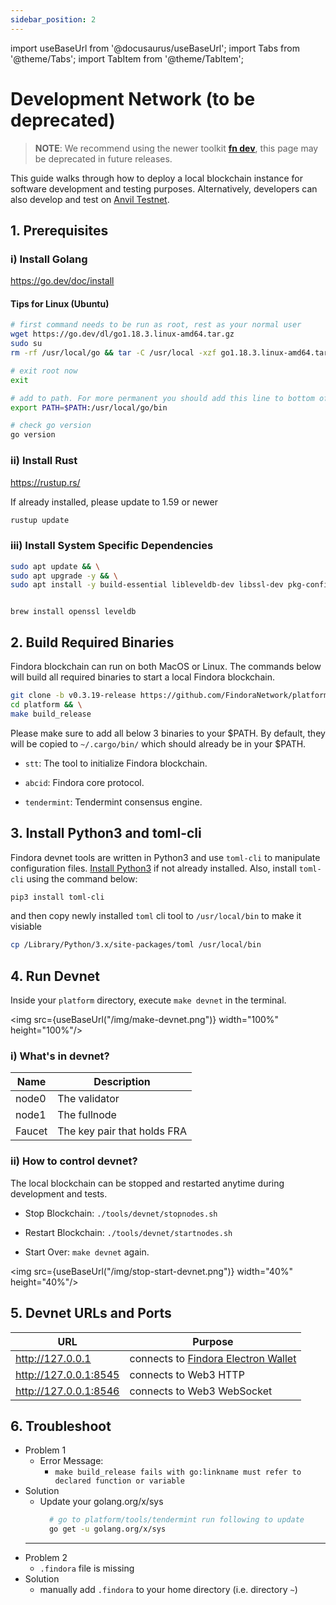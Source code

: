```yaml
---
sidebar_position: 2
---
```


import useBaseUrl from '@docusaurus/useBaseUrl';
import Tabs from '@theme/Tabs';
import TabItem from '@theme/TabItem';

# Development Network (to be deprecated)

> **NOTE**: We recommend using the newer toolkit [**fn dev**](../development_network_ng.md), this page may be deprecated in future releases.

This guide walks through how to deploy a local blockchain instance for software development and testing purposes. Alternatively, developers can also develop and test on [Anvil Testnet](../Network_Settings.mdx).

## 1. Prerequisites

### i) Install Golang
https://go.dev/doc/install

#### Tips for Linux (Ubuntu)
```bash
# first command needs to be run as root, rest as your normal user
wget https://go.dev/dl/go1.18.3.linux-amd64.tar.gz
sudo su
rm -rf /usr/local/go && tar -C /usr/local -xzf go1.18.3.linux-amd64.tar.gz

# exit root now
exit

# add to path. For more permanent you should add this line to bottom of your ~/.profile
export PATH=$PATH:/usr/local/go/bin

# check go version
go version
```

### ii) Install Rust
https://rustup.rs/

If already installed, please update to 1.59 or newer
```bash
rustup update
```


### iii) Install System Specific Dependencies

<Tabs>
  <TabItem value="Ubuntu" label="Ubuntu" default>

```bash
sudo apt update && \
sudo apt upgrade -y && \
sudo apt install -y build-essential libleveldb-dev libssl-dev pkg-config clang libclang-dev librocksdb-dev
```

  </TabItem>
  <TabItem value="Mac" label="Mac">

```

brew install openssl leveldb

```

  </TabItem>
</Tabs>


## 2. Build Required Binaries

Findora blockchain can run on both MacOS or Linux. The commands below will build all required binaries to start a local Findora blockchain. 

```bash
git clone -b v0.3.19-release https://github.com/FindoraNetwork/platform && \
cd platform && \
make build_release
```

Please make sure to add all below 3 binaries to your $PATH. By default, they will be copied to `~/.cargo/bin/` which should already be in your $PATH.

* `stt`: The tool to initialize Findora blockchain.

* `abcid`: Findora core protocol.

* `tendermint`: Tendermint consensus engine.


## 3. Install Python3 and toml-cli

Findora devnet tools are written in Python3 and use `toml-cli` to manipulate configuration files. [Install Python3](https://www.python.org/downloads/) if not already installed. Also, install `toml-cli` using the command below:
```bash
pip3 install toml-cli
```
and then copy newly installed `toml` cli tool to `/usr/local/bin` to make it visiable
```bash
cp /Library/Python/3.x/site-packages/toml /usr/local/bin
```


## 4. Run Devnet

Inside your `platform` directory, execute `make devnet` in the terminal.

<img src={useBaseUrl("/img/make-devnet.png")} width="100%" height="100%"/>

### i) What's in devnet?

Name | Description
--- | ---
node0 | The validator
node1 | The fullnode
Faucet | The key pair that holds FRA

### ii) How to control devnet?
The local blockchain can be stopped and restarted anytime during development and tests.

* Stop Blockchain: `./tools/devnet/stopnodes.sh`

* Restart Blockchain: `./tools/devnet/startnodes.sh`

* Start Over: `make devnet` again.

<img src={useBaseUrl("/img/stop-start-devnet.png")} width="40%" height="40%"/>


## 5. Devnet URLs and Ports

URL | Purpose
--- | ---
http://127.0.0.1 | connects to [Findora Electron Wallet](https://wallet.findora.org/)
http://127.0.0.1:8545 | connects to Web3 HTTP
http://127.0.0.1:8546 | connects to Web3 WebSocket


## 6. Troubleshoot

* Problem 1
  * Error Message: 
    * `make build_release fails with go:linkname must refer to declared function or variable`
* Solution
  * Update your golang.org/x/sys
    ```bash
      # go to platform/tools/tendermint run following to update
      go get -u golang.org/x/sys
  ---
* Problem 2
  * `.findora` file is missing
* Solution
  * manually add `.findora` to your home directory (i.e. directory `~`)
